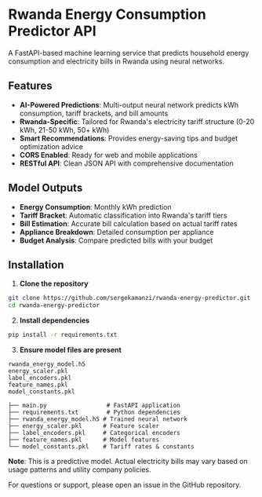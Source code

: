 # Rwanda Energy Consumption Predictor API

A FastAPI-based machine learning service that predicts household energy consumption and electricity bills in Rwanda using neural networks.

##  Features

- **AI-Powered Predictions**: Multi-output neural network predicts kWh consumption, tariff brackets, and bill amounts
- **Rwanda-Specific**: Tailored for Rwanda's electricity tariff structure (0-20 kWh, 21-50 kWh, 50+ kWh)
- **Smart Recommendations**: Provides energy-saving tips and budget optimization advice
- **CORS Enabled**: Ready for web and mobile applications
- **RESTful API**: Clean JSON API with comprehensive documentation

##  Model Outputs

- **Energy Consumption**: Monthly kWh prediction
- **Tariff Bracket**: Automatic classification into Rwanda's tariff tiers
- **Bill Estimation**: Accurate bill calculation based on actual tariff rates
- **Appliance Breakdown**: Detailed consumption per appliance
- **Budget Analysis**: Compare predicted bills with your budget

## Installation

1. **Clone the repository**
```bash
git clone https://github.com/sergekamanzi/rwanda-energy-predictor.git
cd rwanda-energy-predictor
```

2. **Install dependencies**
```bash
pip install -r requirements.txt
```

3. **Ensure model files are present**
```
rwanda_energy_model.h5
energy_scaler.pkl
label_encoders.pkl
feature_names.pkl
model_constants.pkl
```

```
├── main.py                 # FastAPI application
├── requirements.txt        # Python dependencies
├── rwanda_energy_model.h5 # Trained neural network
├── energy_scaler.pkl      # Feature scaler
├── label_encoders.pkl     # Categorical encoders
├── feature_names.pkl      # Model features
└── model_constants.pkl    # Tariff rates & constants
```



**Note**: This is a predictive model. Actual electricity bills may vary based on usage patterns and utility company policies.

For questions or support, please open an issue in the GitHub repository.
